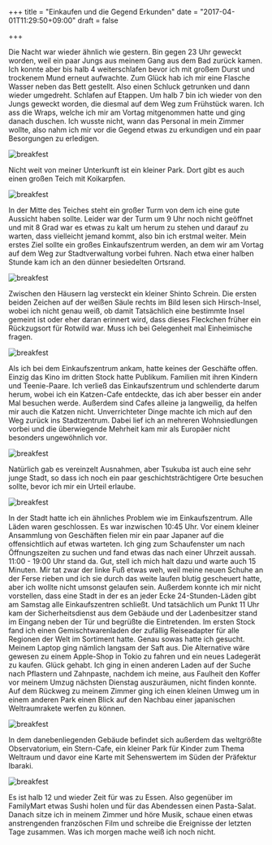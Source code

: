 +++
title = "Einkaufen und die Gegend Erkunden"
date = "2017-04-01T11:29:50+09:00"
draft = false

+++

Die Nacht war wieder ähnlich wie gestern. Bin gegen 23 Uhr geweckt worden, weil
ein paar Jungs aus meinem Gang aus dem Bad zurück kamen. Ich konnte aber bis
halb 4 weiterschlafen bevor ich mit großem Durst und trockenem Mund erneut
aufwachte. Zum Glück hab ich mir eine Flasche Wasser neben das Bett gestellt.
Also einen Schluck getrunken und dann wieder umgedreht. Schlafen auf Etappen.
Um halb 7 bin ich wieder von den Jungs geweckt worden, die diesmal auf dem Weg
zum Frühstück waren. Ich ass die Wraps, welche ich mir am Vortag mitgenommen
hatte und ging danach duschen. Ich wusste nicht, wann das Personal in mein
Zimmer wollte, also nahm ich mir vor die Gegend etwas zu erkundigen und ein paar
Besorgungen zu erledigen.

![breakfest](/img/explore_and_buy/park.jpg)

Nicht weit von meiner Unterkunft ist ein kleiner Park. Dort gibt es auch einen
großen Teich mit Koikarpfen.

![breakfest](/img/explore_and_buy/koi.jpg)

In der Mitte des Teiches steht ein großer Turm von dem ich eine gute Aussicht
haben sollte. Leider war der Turm um 9 Uhr noch nicht geöffnet und mit 8 Grad
war es etwas zu kalt um herum zu stehen und darauf zu warten, dass vielleicht
jemand kommt, also bin ich erstmal weiter. Mein erstes Ziel sollte ein großes
Einkaufszentrum werden, an dem wir am Vortag auf dem Weg zur Stadtverwaltung
vorbei fuhren. Nach etwa einer halben Stunde kam ich an den dünner besiedelten
Ortsrand.

![breakfest](/img/explore_and_buy/outside.jpg)

Zwischen den Häusern lag versteckt ein kleiner Shinto Schrein. Die ersten beiden
Zeichen auf der weißen Säule rechts im Bild lesen sich Hirsch-Insel, wobei ich
nicht genau weiß, ob damit Tatsächlich eine bestimmte Insel gemeint ist oder
eher daran erinnert wird, dass dieses Fleckchen früher ein Rückzugsort für
Rotwild war. Muss ich bei Gelegenheit mal Einheimische fragen.

![breakfest](/img/explore_and_buy/shrine.jpg)

Als ich bei dem Einkaufszentrum ankam, hatte keines der Geschäfte offen. Einzig
das Kino im dritten Stock hatte Publikum. Familien mit ihren Kindern und
Teenie-Paare. Ich verließ das Einkaufszentrum und schlenderte darum herum, wobei
ich ein Katzen-Cafe entdeckte, das ich aber besser ein ander Mal besuchen werde.
Außerdem sind Cafes alleine ja langweilig, da helfen mir auch die Katzen nicht.
Unverrichteter Dinge machte ich mich auf den Weg zurück ins Stadtzentrum. Dabei
lief ich an mehreren Wohnsiedlungen vorbei und die überwiegende Mehrheit kam mir
als Europäer nicht besonders ungewöhnlich vor.

![breakfest](/img/explore_and_buy/standard.jpg)

Natürlich gab es vereinzelt Ausnahmen, aber Tsukuba ist auch eine sehr junge
Stadt, so dass ich noch ein paar geschichtsträchtigere Orte besuchen sollte,
bevor ich mir ein Urteil erlaube.

![breakfest](/img/explore_and_buy/classical.jpg)

In der Stadt hatte ich ein ähnliches Problem wie im Einkaufszentrum. Alle Läden
waren geschlossen. Es war inzwischen 10:45 Uhr. Vor einem kleiner Ansammlung von
Geschäften fielen mir ein paar Japaner auf die offensichtlich auf etwas
warteten. Ich ging zum Schaufenster um nach Öffnungszeiten zu suchen und fand
etwas das nach einer Uhrzeit aussah. 11:00 - 19:00 Uhr stand da. Gut, stell ich
mich halt dazu und warte auch 15 Minuten. Mir tat zwar der linke Fuß etwas weh,
weil meine neuen Schuhe an der Ferse rieben und ich sie durch das weite laufen
blutig gescheuert hatte, aber ich wollte nicht umsonst gelaufen sein. Außerdem
konnte ich mir nicht vorstellen, dass eine Stadt in der es an jeder Ecke
24-Stunden-Läden gibt am Samstag alle Einkaufszentren schließt. Und tatsächlich
um Punkt 11 Uhr kam der Sicherheitsdienst aus dem Gebäude und der Ladenbesitzer
stand im Eingang neben der Tür und begrüßte die Eintretenden. Im ersten Stock
fand ich einen Gemischtwarenladen der zufällig Reiseadapter für alle Regionen
der Welt im Sortiment hatte. Genau sowas hatte ich gesucht. Meinem Laptop ging
nämlich langsam der Saft aus. Die Alternative wäre gewesen zu einem Apple-Shop
in Tokio zu fahren und ein neues Ladegerät zu kaufen. Glück gehabt. Ich ging in
einen anderen Laden auf der Suche nach Pflastern und Zahnpaste, nachdem ich
meine, aus Faulheit den Koffer vor meinem Umzug nächsten Dienstag auszuräumen,
nicht finden konnte. Auf dem Rückweg zu meinem Zimmer ging ich einen kleinen
Umweg um in einem anderen Park einen Blick auf den Nachbau einer japanischen
Weltraumrakete werfen zu können.

![breakfest](/img/explore_and_buy/rocket.jpg)

In dem danebenliegenden Gebäude befindet sich außerdem das weltgrößte
Observatorium, ein Stern-Cafe, ein kleiner Park für Kinder zum Thema Weltraum
und davor eine Karte mit Sehenswertem im Süden der Präfektur Ibaraki.

![breakfest](/img/explore_and_buy/sights.jpg)

Es ist halb 12 und wieder Zeit für was zu Essen. Also gegenüber im FamilyMart
etwas Sushi holen und für das Abendessen einen Pasta-Salat. Danach sitze ich in
meinem Zimmer und höre Musik, schaue einen etwas anstrengenden französchen Film
und schreibe die Ereignisse der letzten Tage zusammen. Was ich morgen mache weiß
ich noch nicht.
